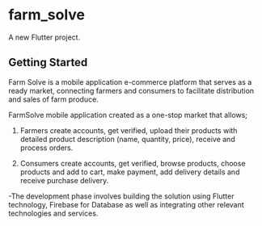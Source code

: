 # farm_solve

A new Flutter project.

## Getting Started

Farm Solve is a mobile application e-commerce platform that serves as a ready market, connecting farmers and consumers to facilitate distribution and sales of farm produce.

 FarmSolve mobile application created as a one-stop market that allows;

1. Farmers create accounts, get verified, upload their products with detailed product description (name, quantity, price), receive and process orders.

2. Consumers create accounts, get verified, browse products, choose products and add to cart, make payment, add delivery details and receive purchase delivery.

-The development phase involves building the solution using Flutter technology, Firebase for Database as well as integrating other relevant technologies and services. 

